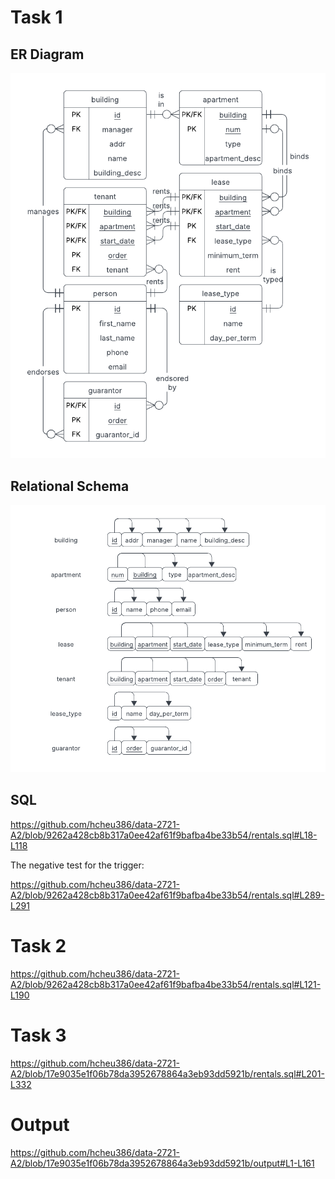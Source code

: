 # Task 1

## ER Diagram

![](./assets/Assignment%202%20-%20ER%20Diagram.png)

## Relational Schema

![](./assets/Assignment%202%20-%20Relational%20Schema.png)

<!--## Relations-->
<!--- Each manager can manage multiple buildings.-->
<!--- Each building can have one manager.-->
<!--- Each building can have multiple apartments.-->
<!--- Each apartment can only be in one building.-->
<!--- Each apartment can have multiple rental contracts of varying rental periods.-->
<!--- Each rental contract can only be under one apartment.-->
<!--- Each rental contract can have one "tenant" ("tenant" refers to a group of tenants instead of individual tenants).-->
<!--- Each "tenant" can have multiple contracts.-->
<!--- Each "tenant" can consist of multiple people.-->
<!--- Each person can be in multiple "tenant"s.-->
<!--- Each person can have multiple guarantors.-->

## SQL

https://github.com/hcheu386/data-2721-A2/blob/9262a428cb8b317a0ee42af61f9bafba4be33b54/rentals.sql#L18-L118

The negative test for the trigger:

https://github.com/hcheu386/data-2721-A2/blob/9262a428cb8b317a0ee42af61f9bafba4be33b54/rentals.sql#L289-L291

# Task 2

https://github.com/hcheu386/data-2721-A2/blob/9262a428cb8b317a0ee42af61f9bafba4be33b54/rentals.sql#L121-L190

# Task 3

https://github.com/hcheu386/data-2721-A2/blob/17e9035e1f06b78da3952678864a3eb93dd5921b/rentals.sql#L201-L332

# Output

https://github.com/hcheu386/data-2721-A2/blob/17e9035e1f06b78da3952678864a3eb93dd5921b/output#L1-L161

